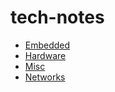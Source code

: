 # tech-notes
- [Embedded](./notes/embedded)
- [Hardware](./notes/hardware)
- [Misc](./notes/misc)
- [Networks](./notes/networks)